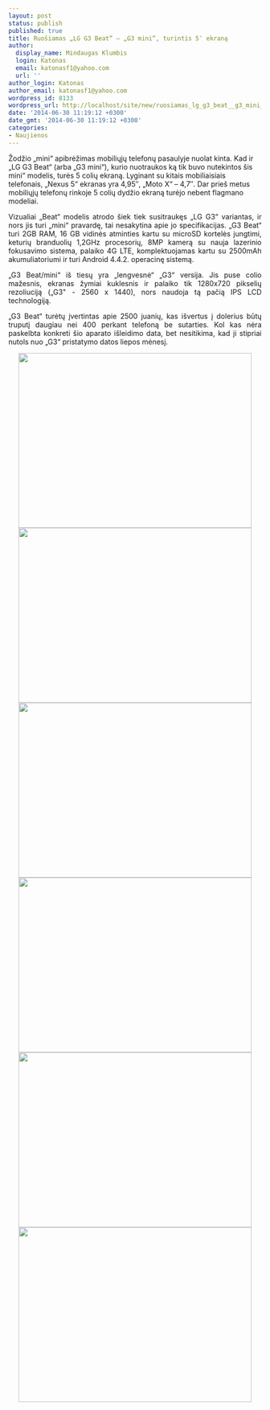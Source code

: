 ```yaml
---
layout: post
status: publish
published: true
title: Ruošiamas „LG G3 Beat“ – „G3 mini“, turintis 5″ ekraną
author:
  display_name: Mindaugas Klumbis
  login: Katonas
  email: katonasf1@yahoo.com
  url: ''
author_login: Katonas
author_email: katonasf1@yahoo.com
wordpress_id: 8133
wordpress_url: http://localhost/site/new/ruosiamas_lg_g3_beat__g3_mini_turintis_58243_ekrana_/
date: '2014-06-30 11:19:12 +0300'
date_gmt: '2014-06-30 11:19:12 +0300'
categories:
- Naujienos
---
```

<p>
	<span style="text-align: justify;">Žodžio &bdquo;mini&ldquo; apibrėžimas mobiliųjų telefonų pasaulyje nuolat kinta. Kad ir &bdquo;LG G3 Beat&ldquo; (arba &bdquo;G3 mini&ldquo;), kurio nuotraukos ką tik buvo nutekintos &scaron;is mini&ldquo; modelis, turės 5 colių ekraną. Lyginant su kitais mobiliaisiais telefonais, &bdquo;Nexus 5&ldquo; ekranas yra 4,95&Prime;, &bdquo;Moto X&ldquo; &ndash; 4,7&Prime;. Dar prie&scaron; metus mobiliųjų telefonų rinkoje 5 colių dydžio ekraną turėjo nebent flagmano modeliai.</span></p>
<p style="text-align: justify;">
	Vizualiai &bdquo;Beat&ldquo; modelis atrodo &scaron;iek tiek susitraukęs &bdquo;LG G3&ldquo; variantas, ir nors jis turi &bdquo;mini&ldquo; pravardę, tai nesakytina apie jo specifikacijas. &bdquo;G3 Beat&ldquo; turi 2GB RAM, 16 GB vidinės atminties kartu su microSD kortelės jungtimi, keturių branduolių 1,2GHz procesorių, 8MP kamerą su nauja lazerinio fokusavimo sistema, palaiko 4G LTE, komplektuojamas kartu su 2500mAh akumuliatoriumi ir turi Android 4.4.2. operacinę sistemą.</p>
<p style="text-align: justify;">
	&bdquo;G3 Beat/mini&ldquo; i&scaron; tiesų yra &bdquo;lengvesnė&ldquo; &bdquo;G3&ldquo; versija. Jis puse colio mažesnis, ekranas žymiai kuklesnis ir palaiko tik 1280x720 pikselių rezoliuciją (&bdquo;G3&quot; - 2560 x 1440), nors naudoja tą pačią IPS LCD technologiją.</p>
<p style="text-align: justify;">
	&bdquo;G3 Beat&ldquo; turėtų įvertintas apie 2500 juanių, kas i&scaron;vertus į dolerius būtų truputį daugiau nei 400 perkant telefoną be sutarties. Kol kas nėra paskelbta konkreti &scaron;io aparato i&scaron;leidimo data, bet nesitikima, kad ji stipriai nutols nuo &bdquo;G3&ldquo; pristatymo datos liepos mėnesį.&nbsp;</p>
<p style="text-align: center;">
	<a href="http://technews.lt/userfiles/lg3.jpg"><img alt="" src="http://technews.lt/userfiles/lg3.jpg" style="width: 464px; height: 348px;" /></a><a href="http://technews.lt/userfiles/lg4.jpg"><img alt="" src="http://technews.lt/userfiles/lg4.jpg" style="width: 464px; height: 348px;" /></a><a href="http://technews.lt/userfiles/lg5.jpg"><img alt="" src="http://technews.lt/userfiles/lg5.jpg" style="width: 464px; height: 348px;" /></a><a href="http://technews.lt/userfiles/lg6.jpg"><img alt="" src="http://technews.lt/userfiles/lg6.jpg" style="width: 464px; height: 348px;" /></a><a href="http://technews.lt/userfiles/lg2.jpg"><img alt="" src="http://technews.lt/userfiles/lg2.jpg" style="width: 464px; height: 348px;" /></a><a href="http://technews.lt/userfiles/lg6(1).jpg"><img alt="" src="http://technews.lt/userfiles/lg6(1).jpg" style="width: 464px; height: 348px;" /></a></p>
